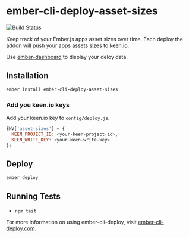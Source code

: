 # ember-cli-deploy-asset-sizes

[![Build Status](https://travis-ci.org/kiwiupover/ember-cli-deploy-asset-sizes.svg)](https://travis-ci.org/kiwiupover/ember-cli-deploy-asset-sizes)

Keep track of your Ember.js apps asset sizes over time. Each deploy the addon will push your apps assets sizes to [keen.io](https://keen.io).

Use [ember-dashboard](https://github.com/kiwiupover/ember-dashboard) to display your deloy data.

## Installation

```sh
ember install ember-cli-deploy-asset-sizes
```

### Add you keen.io keys
Add your keen.io key to `config/deploy.js`.

```js
ENV['asset-sizes'] = {
  KEEN_PROJECT_ID: <your-keen-project-id>,
  KEEN_WRITE_KEY: <your-keen-write-key>
};
```
## Deploy

```sh
ember deploy
```

## Running Tests

* `npm test`


For more information on using ember-cli-deploy, visit [ember-cli-deploy.com](http://ember-cli-deploy.com/).
